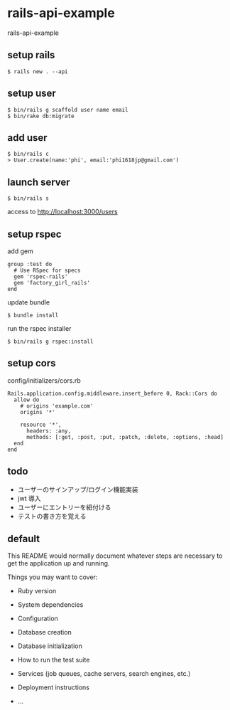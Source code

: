 # rails-api-example
rails-api-example


## setup rails

```
$ rails new . --api
```

## setup user

```
$ bin/rails g scaffold user name email
$ bin/rake db:migrate
```

## add user

```
$ bin/rails c
> User.create(name:'phi', email:'phi1618jp@gmail.com')
```

## launch server

```
$ bin/rails s
```

access to <http://localhost:3000/users>


## setup rspec

add gem

```
group :test do
  # Use RSpec for specs
  gem 'rspec-rails'
  gem 'factory_girl_rails'
end
```

update bundle

```
$ bundle install
```

run the rspec installer

```
$ bin/rails g rspec:install  
```

## setup cors

config/initializers/cors.rb

```
Rails.application.config.middleware.insert_before 0, Rack::Cors do
  allow do
    # origins 'example.com'
    origins '*'

    resource '*',
      headers: :any,
      methods: [:get, :post, :put, :patch, :delete, :options, :head]
  end
end
```


## todo

- ユーザーのサインアップ/ログイン機能実装
- jwt 導入
- ユーザーにエントリーを紐付ける
- テストの書き方を覚える


## default

This README would normally document whatever steps are necessary to get the
application up and running.

Things you may want to cover:

* Ruby version

* System dependencies

* Configuration

* Database creation

* Database initialization

* How to run the test suite

* Services (job queues, cache servers, search engines, etc.)

* Deployment instructions

* ...
